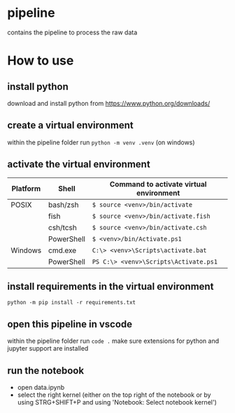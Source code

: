# pipeline
contains the pipeline to process the raw data 

# How to use

## install python 
download and install python from https://www.python.org/downloads/

## create a virtual environment 
within the pipeline folder run ```python -m venv .venv``` (on windows)

## activate the virtual environment
| Platform      | Shell | Command to activate virtual environment |
| ----------- | ----------- | ----------- |
| POSIX     | bash/zsh      | ```$ source <venv>/bin/activate```        |
|           | fish          | ```$ source <venv>/bin/activate.fish```   |
|           | csh/tcsh      | ```$ source <venv>/bin/activate.csh```    |
|           | PowerShell    | ```$ <venv>/bin/Activate.ps1```           |
| Windows   | cmd.exe       | ```C:\> <venv>\Scripts\activate.bat```    |
|           | PowerShell    | ```PS C:\> <venv>\Scripts\Activate.ps1``` |

## install requirements in the virtual environment
```python -m pip install -r requirements.txt```

## open this pipeline in vscode
within the pipeline folder run ```code .```
make sure extensions for python and jupyter support are installed 

## run the notebook 
* open data.ipynb
* select the right kernel (either on the top right of the notebook or by using STRG+SHIFT+P and using 'Notebook: Select notebook kernel')
	




	

